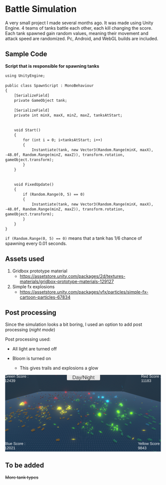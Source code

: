 # Battle Simulation

A very small project I made several months ago. It was made using Unity Engine. 4 teams of tanks battle each other, each kill changing the score. Each tank spawned gain random values, meaning their movement and attack speed are randomized. Pc, Android, and WebGL builds are included.

## Sample Code

**Script that is responsible for spawning tanks**

```
using UnityEngine;

public class SpawnScript : MonoBehaviour
{
    [SerializeField]
    private GameObject tank;

    [SerializeField]
    private int minX, maxX, minZ, maxZ, tanksAtStart;


    void Start()
    {
        for (int i = 0; i<tanksAtStart; i++)
        {
            Instantiate(tank, new Vector3(Random.Range(minX, maxX), -48.0f, Random.Range(minZ, maxZ)), transform.rotation, gameObject.transform);
        }
    }

    
    void FixedUpdate()
    {
        if (Random.Range(0, 5) == 0)
        {
            Instantiate(tank, new Vector3(Random.Range(minX, maxX), -48.0f, Random.Range(minZ, maxZ)), transform.rotation, gameObject.transform);
        }
    }
}
```
`if (Random.Range(0, 5) == 0)` means that a tank has 1/6 chance of spawning every 0.01 seconds.


## Assets used

1. Gridbox prototype material
    + https://assetstore.unity.com/packages/2d/textures-materials/gridbox-prototype-materials-129127
2. Simple fx explosions
    + https://assetstore.unity.com/packages/vfx/particles/simple-fx-cartoon-particles-67834

## Post processing

Since the simulation looks a bit boring, I used an option to add post processing (*night mode*)

Post processing used:

+ All light are turned off

+ Bloom is turned on
    + This gives trails and explosions a glow

![Tanks/SamplePicture.png](Tanks/SamplePicture.png)

## To be added

~~More tank types~~
